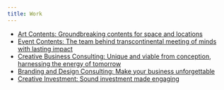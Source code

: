 ```yaml
---
title: Work
---
```


<ul class="work-list nb">
    <li><a href="javascript:" class="hover-stat"><span class="white bold">Art Contents: </span><span class="desc" data-content="Groundbreaking contents for space and locations">Groundbreaking contents for space and locations</span></a></li>
	<li><a href="javascript:" class="hover-stat"><span class="white bold">Event Contents: </span><span class="desc" data-content="The team behind transcontinental meeting of minds with lasting impact">The team behind transcontinental meeting of minds with lasting impact</span></a></li>
    <li><a href="javascript:" class="hover-stat"><span class="white bold">Creative Business Consulting: </span><span class="desc" data-content="Unique and viable from conception, harnessing the energy of tomorrow">Unique and viable from conception, harnessing the energy of tomorrow</span></a></li>
    <li><a href="javascript:" class="hover-stat"><span class="white bold">Branding and Design Consulting: </span><span class="desc" data-content="Make your business unforgettable">Make your business unforgettable</span></a></li>
    <li><a href="javascript:" class="hover-stat"><span class="white bold">Creative Investment: </span><span class="desc" data-content="Sound investment made engaging">Sound investment made engaging</span></a></li>
</ul>